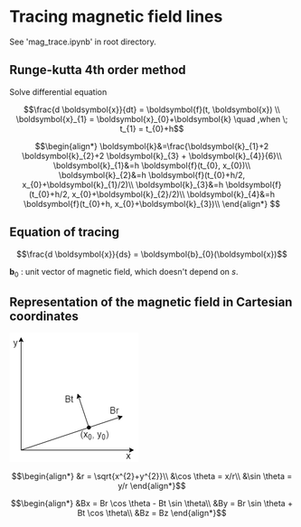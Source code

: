 # Tracing magnetic field lines

See 'mag_trace.ipynb' in root directory.

## Runge-kutta 4th order method

Solve differential equation

```math
\frac{d \boldsymbol{x}}{dt} = \boldsymbol{f}(t, \boldsymbol{x}) \\
\boldsymbol{x}_{1} = \boldsymbol{x}_{0}+\boldsymbol{k} \quad ,when \; t_{1} = t_{0}+h
```

```math
\begin{align*}
\boldsymbol{k}&=\frac{\boldsymbol{k}_{1}+2 \boldsymbol{k}_{2}+2 \boldsymbol{k}_{3} + \boldsymbol{k}_{4}}{6}\\
\boldsymbol{k}_{1}&=h \boldsymbol{f}(t_{0}, x_{0})\\
\boldsymbol{k}_{2}&=h \boldsymbol{f}(t_{0}+h/2, x_{0}+\boldsymbol{k}_{1}/2)\\
\boldsymbol{k}_{3}&=h \boldsymbol{f}(t_{0}+h/2, x_{0}+\boldsymbol{k}_{2}/2)\\
\boldsymbol{k}_{4}&=h \boldsymbol{f}(t_{0}+h, x_{0}+\boldsymbol{k}_{3})\\
\end{align*} 
```

## Equation of tracing

```math
\frac{d \boldsymbol{x}}{ds} = \boldsymbol{b}_{0}(\boldsymbol{x})
```

$`\boldsymbol{b}_{0}`$ : unit vector of magnetic field, which doesn't depend on $`s`$.

## Representation of the magnetic field in Cartesian coordinates

![relation](tracing_mag_fig.png)

```math
\begin{align*}
&r = \sqrt{x^{2}+y^{2}}\\
&\cos \theta = x/r\\
&\sin \theta = y/r
\end{align*}
```

```math
\begin{align*}
&Bx = Br \cos \theta - Bt \sin \theta\\
&By = Br \sin \theta + Bt \cos \theta\\
&Bz = Bz
\end{align*}
```
